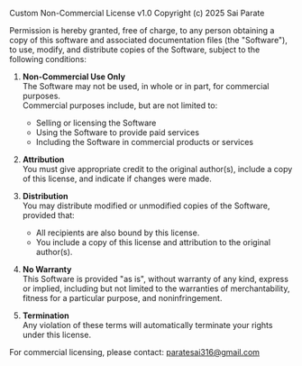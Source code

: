 Custom Non-Commercial License v1.0
Copyright (c) 2025 Sai Parate

Permission is hereby granted, free of charge, to any person obtaining a copy
of this software and associated documentation files (the "Software"), to use,
modify, and distribute copies of the Software, subject to the following conditions:

1. **Non-Commercial Use Only**  
   The Software may not be used, in whole or in part, for commercial purposes.  
   Commercial purposes include, but are not limited to:
   - Selling or licensing the Software
   - Using the Software to provide paid services
   - Including the Software in commercial products or services

2. **Attribution**  
   You must give appropriate credit to the original author(s), include a copy of this license, and indicate if changes were made.

3. **Distribution**  
   You may distribute modified or unmodified copies of the Software, provided that:
   - All recipients are also bound by this license.
   - You include a copy of this license and attribution to the original author(s).

4. **No Warranty**  
   This Software is provided "as is", without warranty of any kind, express or implied, including but not limited to the warranties of merchantability, fitness for a particular purpose, and noninfringement.

5. **Termination**  
   Any violation of these terms will automatically terminate your rights under this license.

For commercial licensing, please contact: paratesai316@gmail.com
